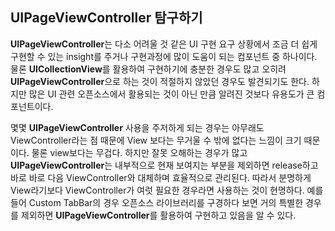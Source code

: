 ## UIPageViewController 탐구하기

**UIPageViewController**는 다소 어려울 것 같은 UI 구현 요구 상황에서 조금 더 쉽게 구현할 수 있는 insight를 주거나 구현과정에 많이 도움이 되는 컴포넌트 중 하나이다. 물론 **UICollectionView**를 활용하여 구현하기에 충분한 경우도 많고 오히려 **UIPageViewController**으로 하는 것이 적절하지 않았던 경우도 발견되기도 한다. 하지만 많은 UI 관련 오픈소스에서 활용되는 것이 아닌 만큼 알려진 것보다 유용도가 큰 컴포넌트이다.

몇몇 **UIPageViewController** 사용을 주저하게 되는 경우는 아무래도 ViewController라는 점 때문에 View 보다는 무거울 수 밖에 없다는 느낌이 크기 때문이다. 물론 view보다는 무겁다. 하지만 잘못 오해하는 경우가 많고 **UIPageViewController**는 내부적으로 현재 보여지는 부분을 제외하면 release하고 바로 바로 다음 ViewController와 대체하며 효율적으로 관리된다. 따라서 분명하게 View라기보다 ViewController가 여럿 필요한 경우라면 사용하는 것이 현명하다. 예를 들어 Custom TabBar의 경우 오픈소스 라이브러리를 구경하다 보면 거의 특별한 경우를 제외하면 **UIPageViewController**를 활용하여 구현하고 있음을 알 수 있다.